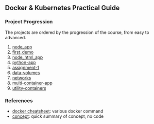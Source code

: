 ## Docker & Kubernetes Practical Guide

### Project Progression

The projects are ordered by the progression of the course, from easy to advanced.

1. [node_app](./node_app/)
2. [first_demo](./first-demo/)
3. [node_html_app](./node_html_app/)
4. [python-app](./python-app/)
5. [assignment-1](./assignment-1/)
6. [data-volumes](./data-volumes/)
7. [networks](./networks/)
8. [multi-container-app](./multi-container-app/)
9. [utility-containers](./utility-containers)

### References

- [docker cheatsheet](./cheatsheet.md): various docker command
- [concept](./concept.md): quick summary of concept, no code
